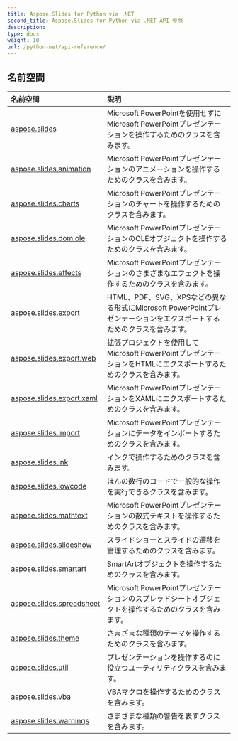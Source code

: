 ```yaml
---
title: Aspose.Slides for Python via .NET
second_title: Aspose.Slides for Python via .NET API 参照
description: 
type: docs
weight: 10
url: /python-net/api-reference/
---
```


## 名前空間
| 名前空間 | 説明 |
| :- | :- |
|[aspose.slides](/slides/python-net/api-reference/aspose.slides/)|Microsoft PowerPointを使用せずにMicrosoft PowerPointプレゼンテーションを操作するためのクラスを含みます。|
|[aspose.slides.animation](/slides/python-net/api-reference/aspose.slides.animation/)|Microsoft PowerPointプレゼンテーションのアニメーションを操作するためのクラスを含みます。|
|[aspose.slides.charts](/slides/python-net/api-reference/aspose.slides.charts/)|Microsoft PowerPointプレゼンテーションのチャートを操作するためのクラスを含みます。|
|[aspose.slides.dom.ole](/slides/python-net/api-reference/aspose.slides.dom.ole/)|Microsoft PowerPointプレゼンテーションのOLEオブジェクトを操作するためのクラスを含みます。|
|[aspose.slides.effects](/slides/python-net/api-reference/aspose.slides.effects/)|Microsoft PowerPointプレゼンテーションのさまざまなエフェクトを操作するためのクラスを含みます。|
|[aspose.slides.export](/slides/python-net/api-reference/aspose.slides.export/)|HTML、PDF、SVG、XPSなどの異なる形式にMicrosoft PowerPointプレゼンテーションをエクスポートするためのクラスを含みます。|
|[aspose.slides.export.web](/slides/python-net/api-reference/aspose.slides.export.web/)|拡張プロジェクトを使用してMicrosoft PowerPointプレゼンテーションをHTMLにエクスポートするためのクラスを含みます。|
|[aspose.slides.export.xaml](/slides/python-net/api-reference/aspose.slides.export.xaml/)|Microsoft PowerPointプレゼンテーションをXAMLにエクスポートするためのクラスを含みます。|
|[aspose.slides.import](/slides/python-net/api-reference/aspose.slides.import/)|Microsoft PowerPointプレゼンテーションにデータをインポートするためのクラスを含みます。|
|[aspose.slides.ink](/slides/python-net/api-reference/aspose.slides.ink/)|インクで操作するためのクラスを含みます。|
|[aspose.slides.lowcode](/slides/python-net/api-reference/aspose.slides.lowcode/)|ほんの数行のコードで一般的な操作を実行できるクラスを含みます。|
|[aspose.slides.mathtext](/slides/python-net/api-reference/aspose.slides.mathtext/)|Microsoft PowerPointプレゼンテーションの数式テキストを操作するためのクラスを含みます。|
|[aspose.slides.slideshow](/slides/python-net/api-reference/aspose.slides.slideshow/)|スライドショーとスライドの遷移を管理するためのクラスを含みます。|
|[aspose.slides.smartart](/slides/python-net/api-reference/aspose.slides.smartart/)|SmartArtオブジェクトを操作するためのクラスを含みます。|
|[aspose.slides.spreadsheet](/slides/python-net/api-reference/aspose.slides.spreadsheet/)|Microsoft PowerPointプレゼンテーションのスプレッドシートオブジェクトを操作するためのクラスを含みます。|
|[aspose.slides.theme](/slides/python-net/api-reference/aspose.slides.theme/)|さまざまな種類のテーマを操作するためのクラスを含みます。|
|[aspose.slides.util](/slides/python-net/api-reference/aspose.slides.util/)|プレゼンテーションを操作するのに役立つユーティリティクラスを含みます。|
|[aspose.slides.vba](/slides/python-net/api-reference/aspose.slides.vba/)|VBAマクロを操作するためのクラスを含みます。|
|[aspose.slides.warnings](/slides/python-net/api-reference/aspose.slides.warnings/)|さまざまな種類の警告を表すクラスを含みます。|